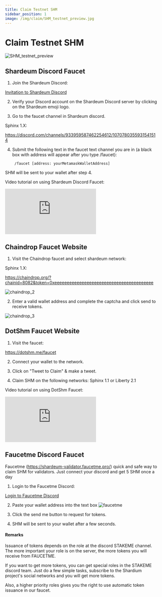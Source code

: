 ```yaml
---
title: Claim Testnet SHM
sidebar_position: 1
image: /img/claim/SHM_testnet_preview.jpg
---
```


# Claim Testnet SHM
![SHM_testnet_preview](/img/claim/SHM_testnet_preview.jpg)


## Shardeum Discord Faucet

1. Join the Shardeum Discord:

[Invitation to Shardeum Discord](https://discord.com/invite/shardeum)

2. Verify your Discord account on the Shardeum Discord server by clicking on the Shardeum emoji logo.

3. Go to the faucet channel in Shardeum discord.

Sphinx 1.X:

https://discord.com/channels/933959587462254612/1070780355931541514


4. Submit the following text in the faucet text channel you are in (a black box with address will appear after you type /faucet):

        /faucet [address: yourMetamaskWalletAddress]

SHM will be sent to your wallet after step 4.

Video tutorial on using Shardeum Discord Faucet:

<iframe id="ytplayer" type="text/html"
class="video"
src="https://www.youtube.com/embed/78xGkWWkXB8"
allowFullScreen="allowFullScreen"
mozallowfullscreen="mozallowfullscreen"
msallowfullscreen="msallowfullscreen"
oallowfullscreen="oallowfullscreen"
webkitallowfullscreen="webkitallowfullscreen"
frameBorder="0">
</iframe>

## Chaindrop Faucet Website

1. Visit the Chaindrop faucet and select shardeum network:

Sphinx 1.X:

https://chaindrop.org/?chainid=8082&token=0xeeeeeeeeeeeeeeeeeeeeeeeeeeeeeeeeeeeeeeee


![chaindrop_2](/img/chaindrop/chaindrop_2.jpg)

2. Enter a valid wallet address and complete the captcha and click send to receive tokens.

![chaindrop_3](/img/chaindrop/chaindrop_3.jpg)

## DotShm Faucet Website

1. Visit the faucet:

https://dotshm.me/faucet

2. Connect your wallet to the network.

3. Click on "Tweet to Claim" & make a tweet.

4. Claim SHM on the following networks: Sphinx 1.1 or Liberty 2.1

Video tutorial on using DotShm Faucet:
<iframe id="ytplayer" type="text/html"
class="video"
src="https://www.youtube.com/embed/-2BAurstQ_Y"
allowFullScreen="allowFullScreen"
mozallowfullscreen="mozallowfullscreen"
msallowfullscreen="msallowfullscreen"
oallowfullscreen="oallowfullscreen"
webkitallowfullscreen="webkitallowfullscreen"
frameBorder="0">
</iframe>

## Faucetme Discord Faucet
Faucetme (https://shardeum-validator.faucetme.pro/) quick and safe way to claim SHM for validators. Just connect your discord and get 5 SHM once a day


1. Login to the Faucetme Discord:

[Login to Faucetme Discord](https://shardeum-validator.faucetme.pro/)

2. Paste your wallet address into the text box
   ![faucetme](/img/faucet/fauctme.png)

3. Click the send me button to request for tokens.


4. SHM will be sent to your wallet after a few seconds.

#### Remarks
Issuance of tokens depends on the role at the discord STAKEME channel. The more important your role is on the server, the more tokens you will receive from FAUCETME.

If you want to get more tokens, you can get special roles in the STAKEME discord team. Just do a few simple tasks, subscribe to the Shardium project's social networks and you will get more tokens.

Also, a higher priority roles gives you the right to use automatic token issuance in our faucet.


